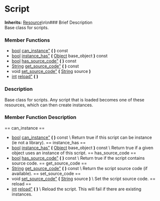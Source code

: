 #  Script  
**Inherits:** [Resource](class_resource)\\n\\n###  Brief Description  
Base class for scripts.
###  Member Functions 
  * [bool](class_bool) [can_instance"](#can_instance) **(** **)** const
  * [bool](class_bool) [instance_has"](#instance_has) **(** [Object](class_object) base_object  **)** const
  * [bool](class_bool) [has_source_code"](#has_source_code) **(** **)** const
  * [String](class_string) [get_source_code"](#get_source_code) **(** **)** const
  * void [set_source_code"](#set_source_code) **(** [String](class_string) source  **)**
  * [int](class_int) [reload"](#reload) **(** **)**
###  Description  
Base class for scripts. Any script that is loaded becomes one of these resources, which can then create instances.
###  Member Function Description  
==  can_instance  ==
  * [bool](class_bool) [can_instance"](#can_instance) **(** **)** const
\\
Return true if this script can be instance (ie not a library).
==  instance_has  ==
  * [bool](class_bool) [instance_has"](#instance_has) **(** [Object](class_object) base_object  **)** const
\\
Return true if a given object uses an instance of this script.
==  has_source_code  ==
  * [bool](class_bool) [has_source_code"](#has_source_code) **(** **)** const
\\
Return true if the script contains source code.
==  get_source_code  ==
  * [String](class_string) [get_source_code"](#get_source_code) **(** **)** const
\\
Return the script source code (if available).
==  set_source_code  ==
  * void [set_source_code"](#set_source_code) **(** [String](class_string) source  **)**
\\
Set the script source code.
==  reload  ==
  * [int](class_int) [reload"](#reload) **(** **)**
\\
Reload the script. This will fail if there are existing instances.
